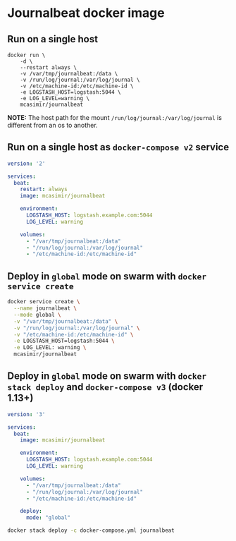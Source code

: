 # Journalbeat docker image

## Run on a single host

```
docker run \
    -d \
    --restart always \
    -v /var/tmp/journalbeat:/data \
    -v /run/log/journal:/var/log/journal \
    -v /etc/machine-id:/etc/machine-id \
    -e LOGSTASH_HOST=logstash:5044 \
    -e LOG_LEVEL=warning \
    mcasimir/journalbeat
```

**NOTE:** The host path for the mount `/run/log/journal:/var/log/journal` is different from an os to another.

## Run on a single host as `docker-compose v2` service

``` yaml
version: '2'

services:
  beat:
    restart: always
    image: mcasimir/journalbeat

    environment:
      LOGSTASH_HOST: logstash.example.com:5044
      LOG_LEVEL: warning

    volumes:
      - "/var/tmp/journalbeat:/data"
      - "/run/log/journal:/var/log/journal"
      - "/etc/machine-id:/etc/machine-id"
```

## Deploy in `global` mode on swarm with `docker service create`

```sh
docker service create \
  --name journalbeat \
  --mode global \
  -v "/var/tmp/journalbeat:/data" \
  -v "/run/log/journal:/var/log/journal" \
  -v "/etc/machine-id:/etc/machine-id" \
  -e LOGSTASH_HOST=logstash:5044 \
  -e LOG_LEVEL: warning \
  mcasimir/journalbeat
```

## Deploy in `global` mode on swarm with `docker stack deploy` and `docker-compose v3` (docker 1.13+)

``` yaml
version: '3'

services:
  beat:
    image: mcasimir/journalbeat

    environment:
      LOGSTASH_HOST: logstash.example.com:5044
      LOG_LEVEL: warning

    volumes:
      - "/var/tmp/journalbeat:/data"
      - "/run/log/journal:/var/log/journal"
      - "/etc/machine-id:/etc/machine-id"

    deploy:
      mode: "global"
```

```sh
docker stack deploy -c docker-compose.yml journalbeat
```

